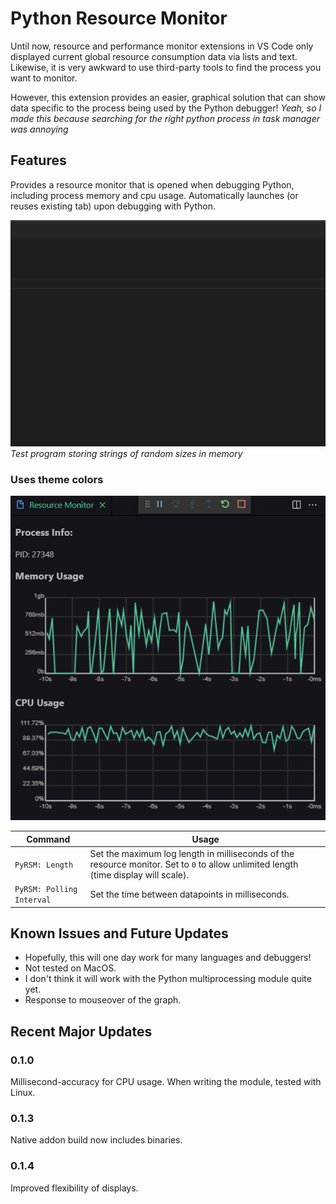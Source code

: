 # Python Resource Monitor

Until now, resource and performance monitor extensions in VS Code only displayed current global resource consumption data via lists and text. Likewise, it is very awkward to use third-party tools to find the process you want to monitor.

However, this extension provides an easier, graphical solution that can show data specific to the process being used by the Python debugger! _Yeah, so I made this because searching for the right python process in task manager was annoying_

## Features

Provides a resource monitor that is opened when debugging Python, including process memory and cpu usage. Automatically launches (or reuses existing tab) upon debugging with Python.

![usage](images/usage.gif)
_Test program storing strings of random sizes in memory_

### Uses theme colors

![usage2](images/dark_sc.png)

| Command                   | Usage                                                                                                                               |
| ------------------------- | ----------------------------------------------------------------------------------------------------------------------------------- |
| `PyRSM: Length`           | Set the maximum log length in milliseconds of the resource monitor. Set to `0` to allow unlimited length (time display will scale). |
| `PyRSM: Polling Interval` | Set the time between datapoints in milliseconds.                                                                                    |

## Known Issues and Future Updates

- Hopefully, this will one day work for many languages and debuggers!
- Not tested on MacOS.
- I don't think it will work with the Python multiprocessing module quite yet.
- Response to mouseover of the graph.

## Recent Major Updates

### 0.1.0

Millisecond-accuracy for CPU usage. When writing the module, tested with Linux.

### 0.1.3

Native addon build now includes binaries.

### 0.1.4

Improved flexibility of displays.